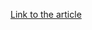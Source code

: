 [Link to the article](https://www.broadcom.com/support/security-center/protection-bulletin/apple-ids-targeted-in-us-smishing-campaign)
